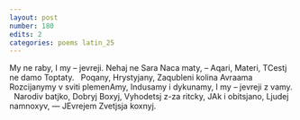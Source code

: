 ```yaml
---
layout: post
number: 180
edits: 2
categories: poems latin_25
---
```


My ne raby,
I my – jevreji.
Nehaj ne Sara
Naca maty, –
Aqari,
Materi,
TCestj ne damo
Toptaty.
 
Poqany,
Hrystyjany,
Zaqubleni kolina
Avraama
Rozcijanymy v sviti plemenAmy,
Indusamy i dykunamy,
I my – jevreji z vamy.
 
Narodiv batjko,
Dobryj Boxyj,
Vyhodetsj z-za ritcky,
JAk i obitsjano,
Ljudej namnoxyv, —
JEvrejem 
Zvetjsja koxnyj.

